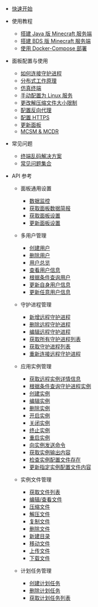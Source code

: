 - [快速开始](README.md)


- 使用教程

  - [搭建 Java 版 Minecraft 服务端](tutorial/java_windows.md)
  - [搭建 BDS 版 Minecraft 服务端](tutorial/ubuntu_bds.md)
  - [使用 Docker-Compose 部署](tutorial/docker-compose.md)

- 面板配置与使用

  - [如何连接守护进程](tutorial/connect_daemon.md)
  - [分布式工作原理](tutorial/system_structure.md)
  - [仿真终端](tutorial/pty.md)
  - [手动配置为 Linux 服务](tutorial/to_service.md)
  - [更改解压缩文件大小限制](tutorial/delete_file_unzip_limit.md)
  - [配置反向代理](tutorial/simple_reverse_proxy.md)
  - [配置 HTTPS](tutorial/reverse_proxy+ssl.md)
  - [更新面板](tutorial/update_mcsm.md)
  - [MCSM & MCDR](tutorial/mcdr.md)
  

- 常见问题
  - [终端乱码解决方案](tutorial/code.md)
  - [常见问题集合](qa/1.md)

- API 参考

  - 面板通用设置
    - [数据监控](panel/overview.md)
    - [获取面板数据简报](remote/get_remote_services_info.md)
    - [获取面板设置](panel/get_settings.md)
    - [更新面板设置](panel/update_settings.md)

  - 多用户管理

    - [创建用户](panel/user_register.md)
    - [删除用户](panel/user_delete.md)
    - [用户总览](panel/user_overview.md)
    - [查看用户信息](panel/info.md)
    - [根据条件查询用户](panel/search.md)
    - [更新自身用户信息](panel/update.md)
    - [更新任意用户信息](panel/update_admin.md)

  - 守护进程管理

    - [新增远程守护进程](remote/new_remote_services.md)
    - [删除远程守护进程](remote/del_remote_services.md)
    - [编辑远程守护进程](remote/edit_remote_services.md)
    - [获取所有守护进程列表](remote/get_daemonlist.md)
    - [获取守护进程列表](remote/get_remote_services.md)
    - [重新连接远程守护进程](remote/reconn_remote_services.md)

  - 应用实例管理

    - [获取远程实例详情信息](instance/get_instance_info.md)
    - [根据条件查询守护进程实例](instance/search_remote_services.md)
    - [创建实例](instance/create_instance.md)
    - [编辑实例](instance/edit_instance.md)
    - [删除实例](instance/delete_instance.md)
    - [开启实例](instance/start_instance.md)
    - [关闭实例](instance/stop_instance.md)
    - [终止实例](instance/kill_instance.md)
    - [重启实例](instance/restart_instance.md)
    - [向实例发送命令](instance/command_instance.md)
    - [获取实例输出内容](instance/instance_output.md)
    - [检查实例配置文件存在](instance/query_instance_configfile.md)
    - [更新指定实例配置文件内容](instance/update_instance_configfilecontent.md)

  - 实例文件管理

    - [获取文件列表](instance/view_instance_fils_list.md)
    - [编辑/查看文件](files/edit_files.md)
    - [压缩文件](files/compress.md)
    - [解压文件](files/uncompress.md)
    - [复制文件](files/copy_files.md)
    - [删除文件](files/delete_files.md)
    - [新建目录](files/mkdir.md)
    - [移动文件](files/move_files.md)
    - [上传文件](files/update_file.md)
    - [下载文件](files/download_file.md)

  - 计划任务管理

    - [创建计划任务](scedule/create_schedule.md)
    - [删除计划任务](scedule/del_scedule.md)
    - [获取计划任务列表](scedule/get_schedule_list.md)
